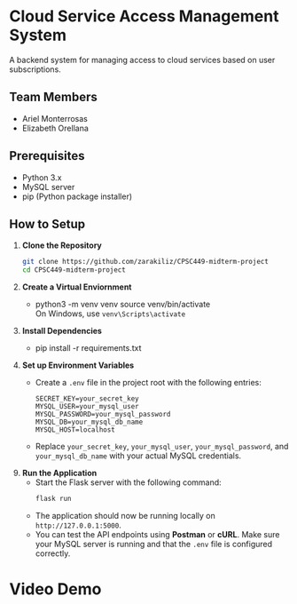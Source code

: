 # Cloud Service Access Management System

A backend system for managing access to cloud services based on user subscriptions.

## Team Members
- Ariel Monterrosas 
- Elizabeth Orellana

## Prerequisites
- Python 3.x
- MySQL server
- pip (Python package installer)

## How to Setup
1. **Clone the Repository**
   ```bash 
   git clone https://github.com/zarakiliz/CPSC449-midterm-project
   cd CPSC449-midterm-project

2. **Create a Virtual Enviornment**
    - python3 -m venv venv
    source venv/bin/activate    
    On Windows, use `venv\Scripts\activate`

3. **Install Dependencies**
    - pip install -r requirements.txt

4. **Set up Environment Variables**
   - Create a `.env` file in the project root with the following entries:
     ```plaintext
     SECRET_KEY=your_secret_key
     MYSQL_USER=your_mysql_user
     MYSQL_PASSWORD=your_mysql_password
     MYSQL_DB=your_mysql_db_name
     MYSQL_HOST=localhost
     ```
   - Replace `your_secret_key`, `your_mysql_user`, `your_mysql_password`, and `your_mysql_db_name` with your actual MySQL credentials.
   
<!-- 5. **Set up MySQL Database**
   - Start your MySQL server and create a database. You can use **MySQL Workbench** or the MySQL command line.
   - Run the following command to create the database:
     ```sql
     CREATE DATABASE `CPSC449-midterm-project`;
     ```
   - Update the `.env` file to match your MySQL credentials.

6. **Create the User Table**
   - Open MySQL Workbench (or use the MySQL command line) and run the following commands to create a `users` table and insert test data:
     ```sql

     CREATE TABLE users (
       id INT AUTO_INCREMENT PRIMARY KEY,
       username VARCHAR(255) UNIQUE NOT NULL,
       password VARCHAR(255) NOT NULL
     );

     INSERT INTO users (username, password) VALUES ('Ariel_Monterrosas', 'password123');
     INSERT INTO users (username, password) VALUES ('Elizabeth_Orellana', 'password456');
     ```
   - This will set up the `users` table with two sample entries.

7. **Run Database Migrations (if necessary)**
   - If additional migrations or database setup steps are needed, include them here or use a tool like Flask-Migrate.

8. **Test the Database Connection**
   - Start the Flask application (see next step) and test the database connection by accessing `/public` or using **Postman** to verify data retrieval. -->

9. **Run the Application**
   - Start the Flask server with the following command:
     ```bash
     flask run
     ```
   - The application should now be running locally on `http://127.0.0.1:5000`.
   - You can test the API endpoints using **Postman** or **cURL**. Make sure your MySQL server is running and that the `.env` file is configured correctly.

# Video Demo
